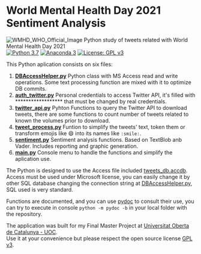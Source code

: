 # World Mental Health Day 2021 Sentiment Analysis
![WMHD_WHO_Official_Image](https://www.who.int/images/default-source/campaigns/world-mental-health-day/2021/who_wmhd_21_1280x720.tmb-1024v.jpg)
Python study of tweets related with World Mental Health Day 2021  
[![Python 3.7](https://img.shields.io/badge/python-3.7-blue.svg)](https://www.python.org/downloads/release/python-370/)
[![Anaconda 3](https://anaconda.org/conda-forge/python/badges/version.svg)](https://docs.anaconda.com/anaconda/reference/release-notes/)
[![License: GPL v3](https://img.shields.io/badge/License-GPLv3-blue.svg)](https://www.gnu.org/licenses/gpl-3.0)

This Python aplication consists on six files:

1.	**[DBAccessHelper.py](https://github.com/jjdiezm/WMHD_Sentiment/blob/main/DBAccessHelper.py)** Python class with MS Access read and write operations. Some text processing function are mixed with it to optimize DB commits.
2.	**[auth_twitter.py](https://github.com/jjdiezm/WMHD_Sentiment/blob/main/auth_twitter.py)** Personal credentials to access Twitter API, it's filled with ****************** that must be changed by real credentials.
3.	**[twitter_api.py](https://github.com/jjdiezm/WMHD_Sentiment/blob/main/twitter_api.py)** Pyhton Functions to query the Twitter API to download tweets, there are some functions to count number of tweets related to known the volumes prior to download.
4.	**[tweet_process.py](https://github.com/jjdiezm/WMHD_Sentiment/blob/main/tweet_process.py)** Funtion to simplify the tweets' text, token them or transform emojis like :smile: into its names like `:smile:`.
5.	**[sentiment.py](https://github.com/jjdiezm/WMHD_Sentiment/blob/main/sentiment.py)** Sentiment analysis functions. Based on TextBlob anb Vader. Includes reporting and graphic generation.
6.	**[main.py](https://github.com/jjdiezm/WMHD_Sentiment/blob/main/main.py)** Console menu to handle the functions and simplify the aplication use.

The Python is designed to use the Access file included [tweets_db.accdb](https://github.com/jjdiezm/WMHD_Sentiment/blob/main/tweets_db.accdb).  
Access must be used under Microsoft license, you can easily change it by other SQL database changing the connection string at [DBAccessHelper.py](https://github.com/jjdiezm/WMHD_Sentiment/blob/main/DBAccessHelper.py), SQL used is very standard.  

Functions are documented, and you can use [pydoc](https://docs.python.org/3/library/pydoc.html) to consult their use, you can try to execute in console `python -m pydoc -b` in your local folder with the repository.

The application was built for my Final Master Project at [Universitat Oberta de Catalunya - UOC](https://www.uoc.edu).  
Use it at your convenience but please respect the open source license [GPL v3](https://github.com/jjdiezm/WMHD_Sentiment/blob/main/LICENSE).

